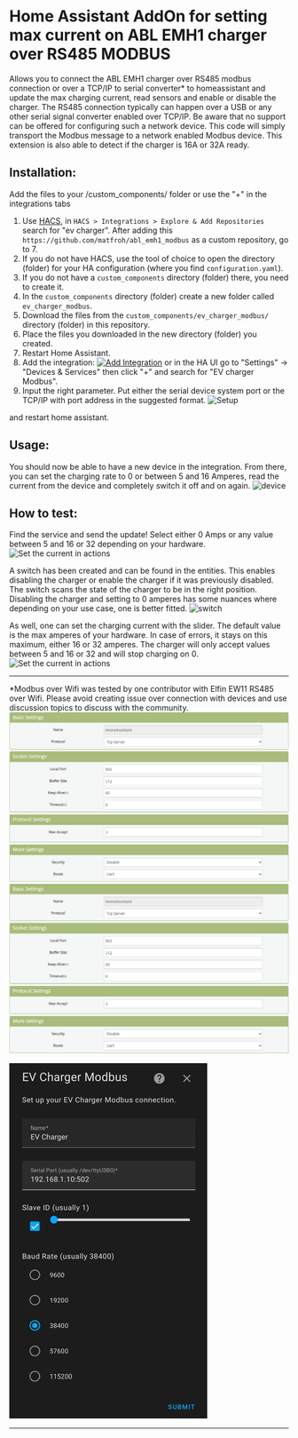 # Home Assistant AddOn for setting max current on ABL EMH1 charger over RS485 MODBUS


Allows you to connect the ABL EMH1 charger over RS485 modbus connection or over a TCP/IP to serial converter* to homeassistant and update the max charging current, read sensors and enable or disable the charger. The RS485 connection typically can happen over a USB or any other serial signal converter enabled over TCP/IP. Be aware that no support can be offered for configuring such a network device. This code will simply transport the Modbus message to a network enabled Modbus device.
This extension is also able to detect if the charger is 16A or 32A ready.


## Installation:
Add the files to your /custom_components/ folder or use the "+" in the integrations tabs

1. Use [HACS](https://hacs.xyz/docs/setup/download), in `HACS > Integrations > Explore & Add Repositories` search for "ev charger". After adding this `https://github.com/matfroh/abl_emh1_modbus` as a custom repository, go to 7.
2. If you do not have HACS, use the tool of choice to open the directory (folder) for your HA configuration (where you find `configuration.yaml`).
3. If you do not have a `custom_components` directory (folder) there, you need to create it.
4. In the `custom_components` directory (folder) create a new folder called `ev_charger_modbus`.
5. Download the files from the `custom_components/ev_charger_modbus/` directory (folder) in this repository.
6. Place the files you downloaded in the new directory (folder) you created.
7. Restart Home Assistant.
8. Add the integration: [![Add Integration][add-integration-badge]][add-integration] or in the HA UI go to "Settings" -> "Devices & Services" then click "+" and search for "EV charger Modbus".
9. Input the right parameter. Put either the serial device system port or the TCP/IP with port address in the suggested format.
![Setup](setup.png)

and restart home assistant.

## Usage:
You should now be able to have a new device in the integration. From there, you can set the charging rate to 0 or between 5 and 16 Amperes, read the current from the device and completely switch it off and on again.
![device](device.png)

## How to test:

Find the service and send the update!
Select either 0 Amps or any value between 5 and 16 or 32 depending on your hardware.
![Set the current in actions](set_current.png)

A switch has been created and can be found in the entities. This enables disabling the charger or enable the charger if it was previously disabled.
The switch scans the state of the charger to be in the right position.
Disabling the charger and setting to 0 amperes has some nuances where depending on your use case, one is better fitted.
![switch](switch.png)

As well, one can set the charging current with the slider. The default value is the max amperes of your hardware. In case of errors, it stays on this maximum, either 16 or 32 amperes.
The charger will only accept values between 5 and 16 or 32 and will stop charging on 0.
![Set the current in actions](slider.png)

---
*Modbus over Wifi was tested by one contributor with Elfin EW11 RS485 over Wifi. Please avoid creating issue over connection with devices and use discussion topics to discuss with the community.
![Set up your ew11 adapter for Modbus traffic on the right port](ew11_config.png)![](ew11_config2.png)

![When setting up your connection, enter IP and port directly](ip_port.png)

---
[add-integration]: https://my.home-assistant.io/redirect/config_flow_start?domain=ev_charger_modbus
[add-integration-badge]: https://my.home-assistant.io/badges/config_flow_start.svg
